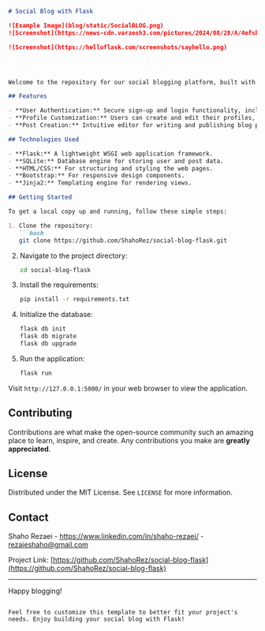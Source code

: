 

```markdown
# Social Blog with Flask

![Example Image](blog/static/SocialBLOG.png)
![Screenshot](https://news-cdn.varzesh3.com/pictures/2024/08/28/A/4mfskxhp.jpg?w=791)

![Screenshot](https://helloflask.com/screenshots/sayhello.png)




Welcome to the repository for our social blogging platform, built with Flask! This project aims to provide a simple yet powerful blogging platform where users can share their thoughts, interact with others, and build a community around their interests.

## Features

- **User Authentication:** Secure sign-up and login functionality, including password recovery.
- **Profile Customization:** Users can create and edit their profiles, adding a personal touch to their blogging space.
- **Post Creation:** Intuitive editor for writing and publishing blog posts.

## Technologies Used

- **Flask:** A lightweight WSGI web application framework.
- **SQLite:** Database engine for storing user and post data.
- **HTML/CSS:** For structuring and styling the web pages.
- **Bootstrap:** For responsive design components.
- **Jinja2:** Templating engine for rendering views.

## Getting Started

To get a local copy up and running, follow these simple steps:

1. Clone the repository:
   ```bash
   git clone https://github.com/ShahoRez/social-blog-flask.git
   ```
2. Navigate to the project directory:
   ```bash
   cd social-blog-flask
   ```
3. Install the requirements:
   ```bash
   pip install -r requirements.txt
   ```
4. Initialize the database:
   ```bash
   flask db init
   flask db migrate
   flask db upgrade
   ```
5. Run the application:
   ```bash
   flask run
   ```

Visit `http://127.0.0.1:5000/` in your web browser to view the application.

## Contributing

Contributions are what make the open-source community such an amazing place to learn, inspire, and create. Any contributions you make are **greatly appreciated**.

## License

Distributed under the MIT License. See `LICENSE` for more information.

## Contact

Shaho Rezaei - https://www.linkedin.com/in/shaho-rezaei/ - rezaieshaho@gmail.com

Project Link: [https://github.com/ShahoRez/social-blog-flask](https://github.com/ShahoRez/social-blog-flask)

---

Happy blogging!
```

Feel free to customize this template to better fit your project's needs. Enjoy building your social blog with Flask!

